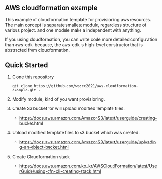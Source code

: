 
## AWS cloudformation example

This example of cloudformation template for provisioning aws resources. 
The main concept is separate smallest module, regardless structure of various project.
and one module make a independent with anything.

If you using cloudformation, you can write code more detailed configuration than aws-cdk. because, the aws-cdk is high-level constructor that is abstracted from cloudformation.

## Quick Started

1. Clone this repository
    ```
    git clone https://github.com/wsscc2021/aws-cloudformation-example.git .
    ```

2. Modify module, kind of you want provisioning.

3. Create S3 bucket for will upload modified template files.
    - https://docs.aws.amazon.com/AmazonS3/latest/userguide/creating-bucket.html

4. Upload modified template files to s3 bucket which was created.
    - https://docs.aws.amazon.com/AmazonS3/latest/userguide/uploading-an-object-bucket.html

5. Create Cloudformation stack
    - https://docs.aws.amazon.com/ko_kr/AWSCloudFormation/latest/UserGuide/using-cfn-cli-creating-stack.html